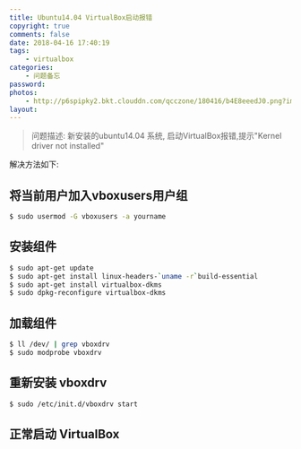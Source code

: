 ```yaml
---
title: Ubuntu14.04 VirtualBox启动报错
copyright: true
comments: false
date: 2018-04-16 17:40:19
tags:
    - virtualbox
categories:
    - 问题备忘
password:
photos:
    - http://p6spipky2.bkt.clouddn.com/qcczone/180416/b4E8eeedJ0.png?imageslim
layout:
---
```


> 问题描述: 新安装的ubuntu14.04 系统,
> 启动VirtualBox报错,提示"Kernel driver not installed"

<!--more-->

解决方法如下:
## 将当前用户加入vboxusers用户组
```bash
$ sudo usermod -G vboxusers -a yourname
```
  
## 安装组件
```bash
$ sudo apt-get update
$ sudo apt-get install linux-headers-`uname -r`build-essential
$ sudo apt-get install virtualbox-dkms
$ sudo dpkg-reconfigure virtualbox-dkms
```
  
## 加载组件
```bash
$ ll /dev/ | grep vboxdrv
$ sudo modprobe vboxdrv
```
  
## 重新安装 vboxdrv
```bash
$ sudo /etc/init.d/vboxdrv start
```
  
## 正常启动 VirtualBox
